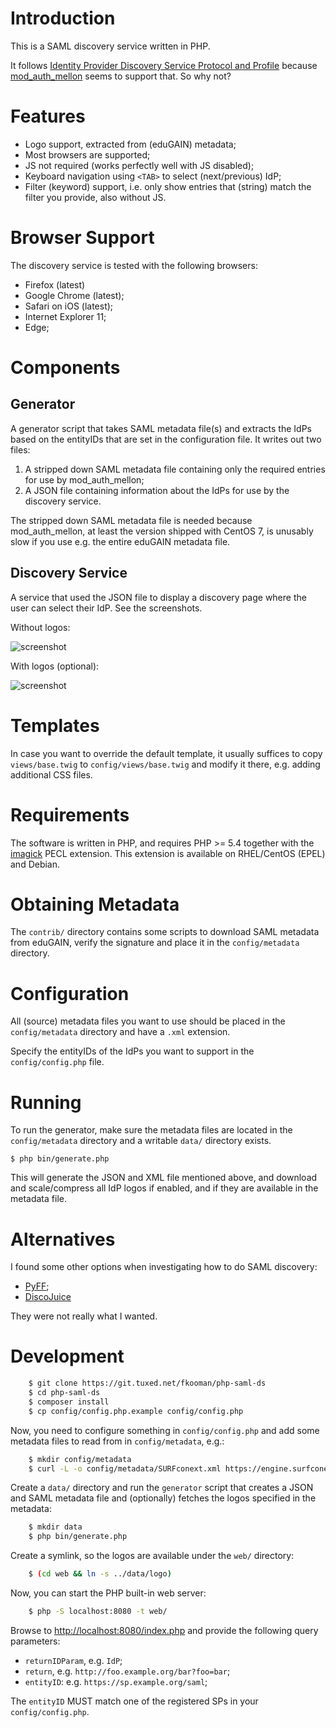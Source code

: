 # Introduction

This is a SAML discovery service written in PHP.

It follows 
[Identity Provider Discovery Service Protocol and Profile](https://docs.oasis-open.org/security/saml/Post2.0/sstc-saml-idp-discovery.pdf) 
because [mod_auth_mellon](https://github.com/UNINETT/mod_auth_mellon) 
seems to support that. So why not?

# Features

* Logo support, extracted from (eduGAIN) metadata;
* Most browsers are supported;
* JS not required (works perfectly well with JS disabled);
* Keyboard navigation using `<TAB>` to select (next/previous) IdP;
* Filter (keyword) support, i.e. only show entries that (string) match the 
  filter you provide, also without JS.

# Browser Support

The discovery service is tested with the following browsers:

* Firefox (latest)
* Google Chrome (latest);
* Safari on iOS (latest);
* Internet Explorer 11;
* Edge;

# Components

## Generator

A generator script that takes SAML metadata file(s) and extracts the IdPs based 
on the entityIDs that are set in the configuration file. It writes out two 
files:

1. A stripped down SAML metadata file containing only the required entries for
   use by mod_auth_mellon;
2. A JSON file containing information about the IdPs for use by the discovery
   service.

The stripped down SAML metadata file is needed because mod_auth_mellon, at 
least the version shipped with CentOS 7, is unusably slow if you use e.g. the 
entire eduGAIN metadata file.

## Discovery Service

A service that used the JSON file to display a discovery page where the user
can select their IdP. See the screenshots.

Without logos:

![screenshot](contrib/screenshot.png)

With logos (optional):

![screenshot](contrib/screenshot_logos.png)

# Templates

In case you want to override the default template, it usually suffices to copy
`views/base.twig` to `config/views/base.twig` and modify it there, e.g. adding
additional CSS files.

# Requirements

The software is written in PHP, and requires PHP >= 5.4 together with the 
[imagick](https://pecl.php.net/package/imagick) PECL extension. This extension 
is available on RHEL/CentOS (EPEL) and Debian.

# Obtaining Metadata

The `contrib/` directory contains some scripts to download SAML metadata from
eduGAIN, verify the signature and place it in the `config/metadata` directory.

# Configuration

All (source) metadata files you want to use should be placed in the 
`config/metadata` directory and have a `.xml` extension. 

Specify the entityIDs of the IdPs you want to support in the 
`config/config.php` file.

# Running

To run the generator, make sure the metadata files are located in the 
`config/metadata` directory and a writable `data/` directory exists.

    $ php bin/generate.php

This will generate the JSON and XML file mentioned above, and download and 
scale/compress all IdP logos if enabled, and if they are available in the 
metadata file.

# Alternatives

I found some other options when investigating how to do SAML discovery:

* [PyFF](https://github.com/leifj/pyFF/);
* [DiscoJuice](http://discojuice.org/)

They were not really what I wanted.

# Development

```bash
    $ git clone https://git.tuxed.net/fkooman/php-saml-ds
    $ cd php-saml-ds
    $ composer install
    $ cp config/config.php.example config/config.php
```

Now, you need to configure something in `config/config.php` and add some 
metadata files to read from in `config/metadata`, e.g.:
    
```bash
    $ mkdir config/metadata
    $ curl -L -o config/metadata/SURFconext.xml https://engine.surfconext.nl/authentication/proxy/idps-metadata
```

Create a `data/` directory and run the `generator` script that creates a JSON 
and SAML metadata file and (optionally) fetches the logos specified in the 
metadata:

```bash
    $ mkdir data
    $ php bin/generate.php
```

Create a symlink, so the logos are available under the `web/` directory:

```bash
    $ (cd web && ln -s ../data/logo)
```

Now, you can start the PHP built-in web server:

```bash
    $ php -S localhost:8080 -t web/
```

Browse to [http://localhost:8080/index.php](http://localhost:8080/index.php) 
and provide the following query parameters:

* `returnIDParam`, e.g. `IdP`;
* `return`, e.g. `http://foo.example.org/bar?foo=bar`;
* `entityID`: e.g. `https://sp.example.org/saml`;

The `entityID` MUST match one of the registered SPs in your 
`config/config.php`.
